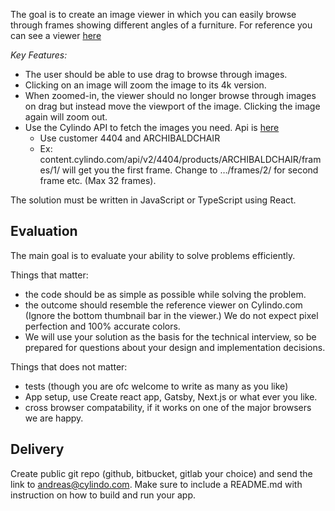 The goal is to create an image viewer in which you can easily browse through frames showing different angles of a furniture.
For reference you can see a viewer [here](https://www.cylindo.com/solutions/360-product-viewer/)

_Key Features:_

- The user should be able to use drag to browse through images.
- Clicking on an image will zoom the image to its 4k version.
- When zoomed-in, the viewer should no longer browse through images on drag but instead move the viewport of the image. Clicking the image again will zoom out.
- Use the Cylindo API to fetch the images you need. Api is [here](https://learn.cylindo.com/hc/en-us/articles/360005334798-API)
  - Use customer 4404 and ARCHIBALDCHAIR
  - Ex: content.cylindo.com/api/v2/4404/products/ARCHIBALDCHAIR/frames/1/ will get you the first frame. Change to …/frames/2/ for second frame etc. (Max 32 frames).

The solution must be written in JavaScript or TypeScript using React.

## Evaluation

The main goal is to evaluate your ability to solve problems efficiently.

Things that matter:

- the code should be as simple as possible while solving the problem.
- the outcome should resemble the reference viewer on Cylindo.com (Ignore the bottom thumbnail bar in the viewer.) We do not expect pixel perfection and 100% accurate colors.
- We will use your solution as the basis for the technical interview, so be prepared for questions about your design and implementation decisions.

Things that does not matter:

- tests (though you are ofc welcome to write as many as you like)
- App setup, use Create react app, Gatsby, Next.js or what ever you like.
- cross browser compatability, if it works on one of the major browsers we are happy.

## Delivery

Create public git repo (github, bitbucket, gitlab your choice) and send the link to andreas@cylindo.com. Make sure to include a README.md with instruction on how to build and run your app.
